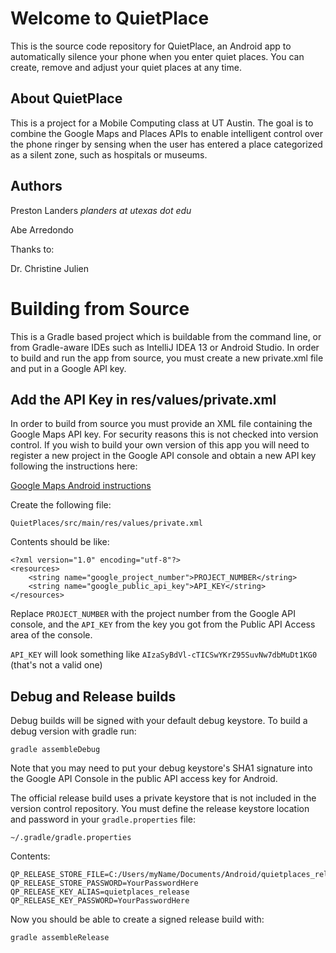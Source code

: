 
# Welcome to QuietPlace #

This is the source code repository for QuietPlace, an Android app to automatically
silence your phone when you enter quiet places. You can create, remove and adjust your
quiet places at any time.

## About QuietPlace ##

This is a project for a Mobile Computing class at UT Austin. The goal is to combine the
Google Maps and Places APIs to enable intelligent control over the phone ringer by sensing
 when the user has entered a place categorized as a silent zone, such as hospitals or museums.


## Authors ##

Preston Landers _planders at utexas dot edu_

Abe Arredondo

Thanks to:

Dr. Christine Julien


# Building from Source #

This is a Gradle based project which is buildable from the command line, or from
Gradle-aware IDEs such as IntelliJ IDEA 13 or Android Studio.  In order to build and run
the app from source, you must create a new private.xml file and put in a Google API key.


## Add the API Key in res/values/private.xml ##

In order to build from source you must provide an XML file containing the Google Maps API key.
For security reasons this is not checked into version control. If you wish to build your own
version of this app you will need to register a new project in the Google API console and obtain
a new API key following the instructions here:

[Google Maps Android instructions](https://developers.google.com/maps/documentation/android/start#creating_an_api_project)

Create the following file:

    QuietPlaces/src/main/res/values/private.xml

Contents should be like:

    <?xml version="1.0" encoding="utf-8"?>
    <resources>
        <string name="google_project_number">PROJECT_NUMBER</string>
        <string name="google_public_api_key">API_KEY</string>
    </resources>

Replace `PROJECT_NUMBER` with the project number from the Google API console, and the `API_KEY` from the
key you got from the Public API Access area of the console.

`API_KEY` will look something like `AIzaSyBdVl-cTICSwYKrZ95SuvNw7dbMuDt1KG0` (that's not a valid one)


## Debug and Release builds ##

Debug builds will be signed with your default debug keystore. To build a debug version with gradle run:

    gradle assembleDebug

Note that you may need to put your debug keystore's SHA1 signature into the Google API Console in the
public API access key for Android.

The official release build uses a private keystore that is not included in the version
control repository.  You must define the release keystore location and password in your
`gradle.properties` file:

    ~/.gradle/gradle.properties

Contents:

    QP_RELEASE_STORE_FILE=C:/Users/myName/Documents/Android/quietplaces_release.keystore
    QP_RELEASE_STORE_PASSWORD=YourPasswordHere
    QP_RELEASE_KEY_ALIAS=quietplaces_release
    QP_RELEASE_KEY_PASSWORD=YourPasswordHere

Now you should be able to create a signed release build with:

    gradle assembleRelease

